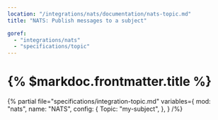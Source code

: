 ```yaml
---
location: "/integrations/nats/documentation/nats-topic.md"
title: "NATS: Publish messages to a subject"

goref:
  - "integrations/nats"
  - "specifications/topic"
---
```


# {% $markdoc.frontmatter.title %}

{% partial file="specifications/integration-topic.md" variables={
    mod: "nats",
    name: "NATS",
    config: {
      Topic: "my-subject",
    },
  }
/%} 
